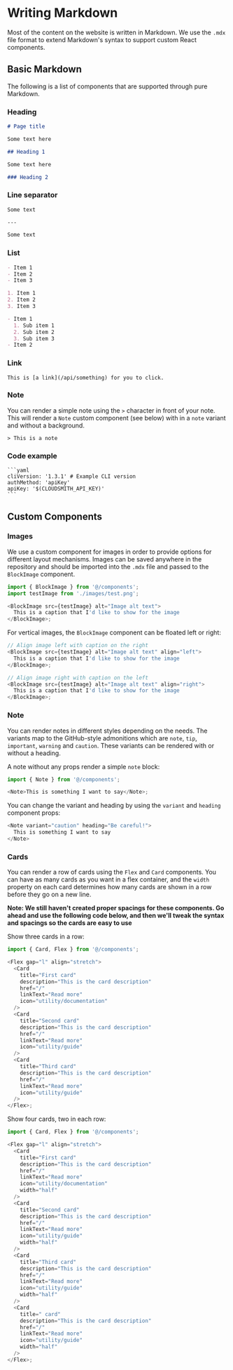 # Writing Markdown

Most of the content on the website is written in Markdown. We use the `.mdx` file format to extend Markdown's syntax to support custom React components.

## Basic Markdown

The following is a list of components that are supported through pure Markdown.

### Heading

```md
# Page title

Some text here

## Heading 1

Some text here

### Heading 2
```

### Line separator

```md
Some text

---

Some text
```

### List

```md
- Item 1
- Item 2
- Item 3

1. Item 1
2. Item 2
3. Item 3

- Item 1
  1. Sub item 1
  2. Sub item 2
  3. Sub item 3
- Item 2
```

### Link

```mdx
This is [a link](/api/something) for you to click.
```

### Note

You can render a simple note using the `>` character in front of your note. This will render a `Note` custom component (see below) with in a `note` variant and without a background.

```mdx
> This is a note
```

### Code example

````mdx
```yaml
cliVersion: '1.3.1' # Example CLI version
authMethod: 'apiKey'
apiKey: '$(CLOUDSMITH_API_KEY)'
```
````

## Custom Components

### Images

We use a custom component for images in order to provide options for different layout mechanisms. Images can be saved anywhere in the repository and should be imported into the `.mdx` file and passed to the `BlockImage` component.

```js
import { BlockImage } from '@/components';
import testImage from './images/test.png';

<BlockImage src={testImage} alt="Image alt text">
  This is a caption that I'd like to show for the image
</BlockImage>;
```

For vertical images, the `BlockImage` component can be floated left or right:

```js
// Align image left with caption on the right
<BlockImage src={testImage} alt="Image alt text" align="left">
  This is a caption that I'd like to show for the image
</BlockImage>;

// Align image right with caption on the left
<BlockImage src={testImage} alt="Image alt text" align="right">
  This is a caption that I'd like to show for the image
</BlockImage>;
```

### Note

You can render notes in different styles depending on the needs. The variants map to the GitHub-style admonitions which are `note`, `tip`, `important`, `warning` and `caution`. These variants can be rendered with or without a heading.

A note without any props render a simple `note` block:

```js
import { Note } from '@/components';

<Note>This is something I want to say</Note>;
```

You can change the variant and heading by using the `variant` and `heading` component props:

```js
<Note variant="caution" heading="Be careful!">
  This is something I want to say
</Note>
```

### Cards

You can render a row of cards using the `Flex` and `Card` components. You can have as many cards as you want in a flex container, and the `width` property on each card determines how many cards are shown in a row before they go on a new line.

**Note: We still haven't created proper spacings for these components. Go ahead and use the following code below, and then we'll tweak the syntax and spacings so the cards are easy to use**

Show three cards in a row:

```js
import { Card, Flex } from '@/components';

<Flex gap="l" align="stretch">
  <Card
    title="First card"
    description="This is the card description"
    href="/"
    linkText="Read more"
    icon="utility/documentation"
  />
  <Card
    title="Second card"
    description="This is the card description"
    href="/"
    linkText="Read more"
    icon="utility/guide"
  />
  <Card
    title="Third card"
    description="This is the card description"
    href="/"
    linkText="Read more"
    icon="utility/guide"
  />
</Flex>;
```

Show four cards, two in each row:

```js
import { Card, Flex } from '@/components';

<Flex gap="l" align="stretch">
  <Card
    title="First card"
    description="This is the card description"
    href="/"
    linkText="Read more"
    icon="utility/documentation"
    width="half"
  />
  <Card
    title="Second card"
    description="This is the card description"
    href="/"
    linkText="Read more"
    icon="utility/guide"
    width="half"
  />
  <Card
    title="Third card"
    description="This is the card description"
    href="/"
    linkText="Read more"
    icon="utility/guide"
    width="half"
  />
  <Card
    title=" card"
    description="This is the card description"
    href="/"
    linkText="Read more"
    icon="utility/guide"
    width="half"
  />
</Flex>;
```
